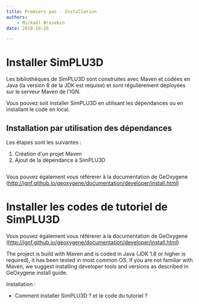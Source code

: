 ```yaml
---
title: Premiers pas - Installation
authors:
    - Mickaël Brasebin
date: 2018-10-26

---
```


# Installer SimPLU3D

Les bibliothèques de SimPLU3D sont construites avec Maven et codées en Java (la version 8 de la JDK est requise) et sont régulièrement déployées sur le serveur Maven de l'IGN.

Vous pouvez soit installer SimPLU3D en utilisant les dépendances ou en installant le code en local.

## Installation par utilisation des dépendances

Les étapes sont les suivantes :

1. Création d'un projet Maven
2. Ajout de la dépendance à SimPLU3D

```XML

```

Vous pouvez également vous référerer à la documentation de GeOxygene (http://ignf.github.io/geoxygene/documentation/developer/install.html)




# Installer les codes de tutoriel de SimPLU3D

Vous pouvez également vous référerer à la documentation de GeOxygene (http://ignf.github.io/geoxygene/documentation/developer/install.html)


The project is build with Maven and is coded in Java (JDK 1.8 or higher is required), it has been tested in most common OS. If you are not familiar with Maven, we suggest installing developer tools and versions as described in GeOxygene install guide.



Installation :
- Comment installer SimPLU3D ? et le code du tutoriel ?
